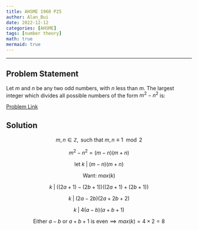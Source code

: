 ```yaml
---
title: AHSME 1960 P25
author: Alan_Bui
date: 2022-12-12
categories: [AHSME]
tags: [number theory]
math: true
mermaid: true
---
```


---
## Problem Statement

Let $m$ and $n$ be any two odd numbers, with $n$ less than $m$. The largest integer which divides all possible numbers of the form $m^2-n^2$ is:

[Problem Link](https://artofproblemsolving.com/wiki/index.php/1960_AHSME_Problems#Problem_25)

## Solution

$$m, n \in \mathbb{Z}, \text{ such that } m, n \equiv 1 \mod 2$$

$$m^2 - n^2 = (m - n)(m + n)$$

$$\text{let } k \; \vert \; (m - n)(m + n)$$

$$\text{Want: } max(k)$$

$$k \; \vert \; ((2a + 1) - (2b + 1))((2a + 1) + (2b + 1))$$

$$k \; \vert \; (2a - 2b)(2a + 2b + 2)$$

$$k \; \vert \; 4(a-b)(a+b+1)$$

$$\text{Either } a-b \text{ or } a+b+1 \text{ is even} \implies max(k) = 4 \times 2 = 8$$